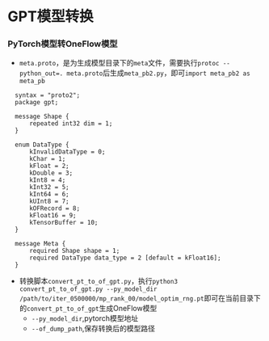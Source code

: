 # GPT模型转换

### PyTorch模型转OneFlow模型
  - `meta.proto`，是为生成模型目录下的`meta`文件，需要执行`protoc --python_out=. meta.proto`后生成`meta_pb2.py`，即可`import meta_pb2 as meta_pb`
  ```
    syntax = "proto2";
    package gpt;

    message Shape {
        repeated int32 dim = 1;
    }

    enum DataType {
        kInvalidDataType = 0;
        kChar = 1;
        kFloat = 2;
        kDouble = 3;
        kInt8 = 4;
        kInt32 = 5;
        kInt64 = 6;
        kUInt8 = 7;
        kOFRecord = 8;
        kFloat16 = 9;
        kTensorBuffer = 10;
    }

    message Meta {
        required Shape shape = 1;
        required DataType data_type = 2 [default = kFloat16];
    }
  ```
  - 转换脚本`convert_pt_to_of_gpt.py`，执行`python3 convert_pt_to_of_gpt.py --py_model_dir /path/to/iter_0500000/mp_rank_00/model_optim_rng.pt`即可在当前目录下的`convert_pt_to_of_gpt`生成OneFlow模型
    - `--py_model_dir`,pytorch模型地址
    - `--of_dump_path`,保存转换后的模型路径
  
  